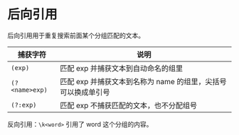 # 后向引用

后向引用用于重复搜索前面某个分组匹配的文本。

| 捕获字符       | 说明                                                          |
| -------------- | ------------------------------------------------------------- |
| `(exp)`        | 匹配 exp 并捕获文本到自动命名的组里                           |
| `(?<name>exp)` | 匹配 exp 并捕获文本到名称为 name 的组里，尖括号可以换成单引号 |
| `(?:exp)`      | 匹配 exp 不捕获匹配的文本，也不分配组号                       |

反向引用：`\k<word>` 引用了 word 这个分组的内容。
